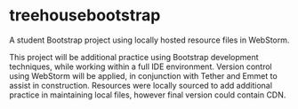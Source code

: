# treehousebootstrap
A student Bootstrap project using locally hosted resource files in WebStorm.

This project will be additional practice using Bootstrap development techniques, while working within a full IDE environment.
Version control using WebStorm will be applied, in conjunction with Tether and Emmet to assist in construction.
Resources were locally sourced to add additional practice in maintaining local files, however final version could contain CDN.
